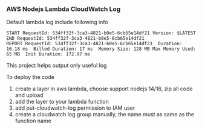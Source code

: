 ### AWS Nodejs Lambda CloudWatch Log

Default lambda log include following info

```
START RequestId: 534ff32f-3ca3-4821-b0e5-6cb65e14df21 Version: $LATEST
END RequestId: 534ff32f-3ca3-4821-b0e5-6cb65e14df21
REPORT RequestId: 534ff32f-3ca3-4821-b0e5-6cb65e14df21	Duration: 16.18 ms	Billed Duration: 17 ms	Memory Size: 128 MB	Max Memory Used: 65 MB	Init Duration: 172.97 ms
```

This project helps output only useful log 


To deploy the code

1. create a layer in aws lambda, choose support nodejs 14/16, zip all code and upload
2. add the layer to your lambda function
3. add put-cloudwatch-log permission to IAM user
4. create a cloudwatch log group manually, the name must as same as the function name